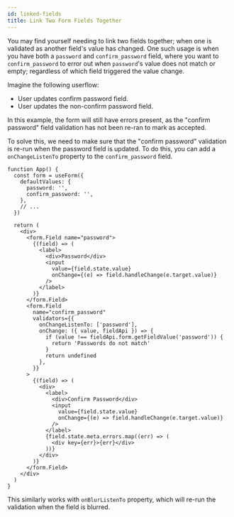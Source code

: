 ```yaml
---
id: linked-fields
title: Link Two Form Fields Together
---
```


You may find yourself needing to link two fields together; when one is validated as another field's value has changed.
One such usage is when you have both a `password` and `confirm_password` field,
where you want to `confirm_password` to error out when `password`'s value does not match or empty;
regardless of which field triggered the value change.

Imagine the following userflow:

- User updates confirm password field.
- User updates the non-confirm password field.

In this example, the form will still have errors present,
as the "confirm password" field validation has not been re-ran to mark as accepted.

To solve this, we need to make sure that the "confirm password" validation is re-run when the password field is updated.
To do this, you can add a `onChangeListenTo` property to the `confirm_password` field.

```tsx
function App() {
  const form = useForm({
    defaultValues: {
      password: '',
      confirm_password: '',
    },
    // ...
  })

  return (
    <div>
      <form.Field name="password">
        {(field) => (
          <label>
            <div>Password</div>
            <input
              value={field.state.value}
              onChange={(e) => field.handleChange(e.target.value)}
            />
          </label>
        )}
      </form.Field>
      <form.Field
        name="confirm_password"
        validators={{
          onChangeListenTo: ['password'],
          onChange: ({ value, fieldApi }) => {
            if (value !== fieldApi.form.getFieldValue('password')) {
              return 'Passwords do not match'
            }
            return undefined
          },
        }}
      >
        {(field) => (
          <div>
            <label>
              <div>Confirm Password</div>
              <input
                value={field.state.value}
                onChange={(e) => field.handleChange(e.target.value)}
              />
            </label>
            {field.state.meta.errors.map((err) => (
              <div key={err}>{err}</div>
            ))}
          </div>
        )}
      </form.Field>
    </div>
  )
}
```

This similarly works with `onBlurListenTo` property, which will re-run the validation when the field is blurred.
